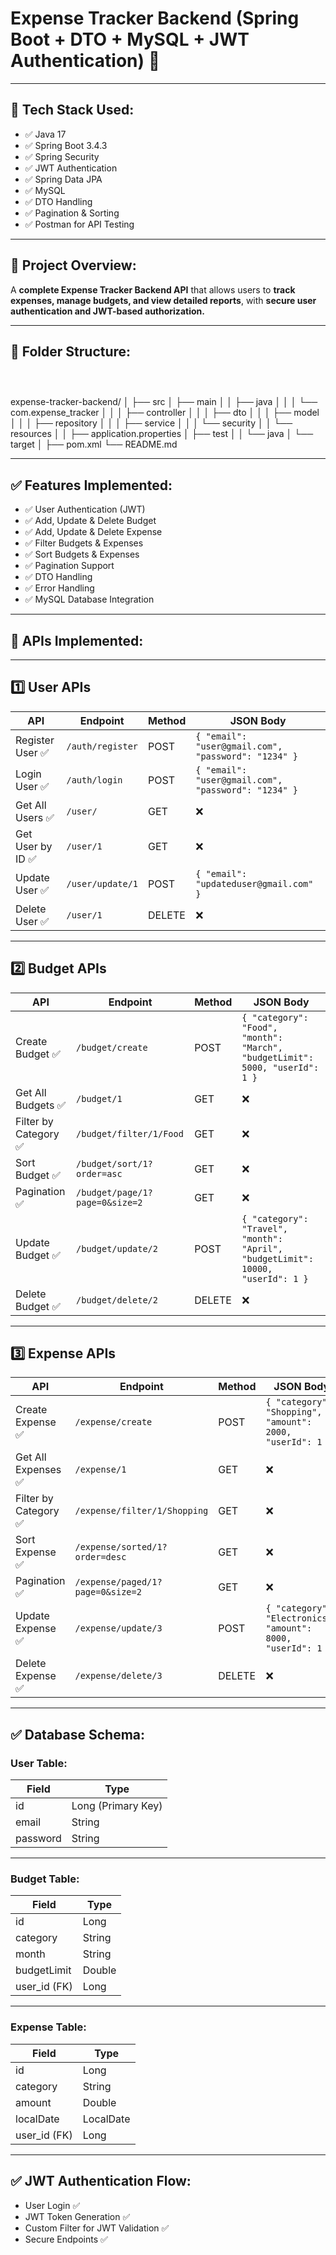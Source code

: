 # **Expense Tracker Backend (Spring Boot + DTO + MySQL + JWT Authentication)** 🚀  

---

## 📌 **Tech Stack Used:**
- ✅ Java 17  
- ✅ Spring Boot 3.4.3  
- ✅ Spring Security  
- ✅ JWT Authentication  
- ✅ Spring Data JPA  
- ✅ MySQL  
- ✅ DTO Handling  
- ✅ Pagination & Sorting  
- ✅ Postman for API Testing  

---

## 🎯 **Project Overview:**
A **complete Expense Tracker Backend API** that allows users to **track expenses, manage budgets, and view detailed reports**, with **secure user authentication and JWT-based authorization.**  

---

## 🎯 **Folder Structure:**

```



```

expense-tracker-backend/ │ ├── src │ ├── main │ │ ├── java │ │ │ └── com.expense_tracker │ │ │ ├── controller │ │ │ ├── dto │ │ │ ├── model │ │ │ ├── repository │ │ │ ├── service │ │ │ └── security │ │ └── resources │ │ ├── application.properties │ ├── test │ │ └── java │ └── target │ ├── pom.xml └── README.md

---

## ✅ **Features Implemented:**
- ✅ User Authentication (JWT)  
- ✅ Add, Update & Delete Budget  
- ✅ Add, Update & Delete Expense  
- ✅ Filter Budgets & Expenses  
- ✅ Sort Budgets & Expenses  
- ✅ Pagination Support  
- ✅ DTO Handling  
- ✅ Error Handling  
- ✅ MySQL Database Integration  

---

## 🎯 **APIs Implemented:**

---

## **1️⃣ User APIs**

| API                  | Endpoint                  | Method | JSON Body |
|----------------|--------------------|--------------------|--------------------|
| Register User ✅ | `/auth/register` | POST | `{ "email": "user@gmail.com", "password": "1234" }` |
| Login User ✅ | `/auth/login` | POST | `{ "email": "user@gmail.com", "password": "1234" }` |
| Get All Users ✅ | `/user/` | GET | ❌ |
| Get User by ID ✅ | `/user/1` | GET | ❌ |
| Update User ✅ | `/user/update/1` | POST | `{ "email": "updateduser@gmail.com" }` |
| Delete User ✅ | `/user/1` | DELETE | ❌ |

---

## **2️⃣ Budget APIs**

| API                  | Endpoint                  | Method | JSON Body |
|----------------|--------------------|--------------------|--------------------|
| Create Budget ✅ | `/budget/create` | POST | `{ "category": "Food", "month": "March", "budgetLimit": 5000, "userId": 1 }` |
| Get All Budgets ✅ | `/budget/1` | GET | ❌ |
| Filter by Category ✅ | `/budget/filter/1/Food` | GET | ❌ |
| Sort Budget ✅ | `/budget/sort/1?order=asc` | GET | ❌ |
| Pagination ✅ | `/budget/page/1?page=0&size=2` | GET | ❌ |
| Update Budget ✅ | `/budget/update/2` | POST | `{ "category": "Travel", "month": "April", "budgetLimit": 10000, "userId": 1 }` |
| Delete Budget ✅ | `/budget/delete/2` | DELETE | ❌ |

---

## **3️⃣ Expense APIs**

| API                  | Endpoint                  | Method | JSON Body |
|----------------|--------------------|--------------------|--------------------|
| Create Expense ✅ | `/expense/create` | POST | `{ "category": "Shopping", "amount": 2000, "userId": 1 }` |
| Get All Expenses ✅ | `/expense/1` | GET | ❌ |
| Filter by Category ✅ | `/expense/filter/1/Shopping` | GET | ❌ |
| Sort Expense ✅ | `/expense/sorted/1?order=desc` | GET | ❌ |
| Pagination ✅ | `/expense/paged/1?page=0&size=2` | GET | ❌ |
| Update Expense ✅ | `/expense/update/3` | POST | `{ "category": "Electronics", "amount": 8000, "userId": 1 }` |
| Delete Expense ✅ | `/expense/delete/3` | DELETE | ❌ |

---

## ✅ **Database Schema:**
### **User Table:**
| Field            | Type         |
|----------------|--------------------|
| id | Long (Primary Key) |
| email | String |
| password | String |

---

### **Budget Table:**
| Field            | Type         |
|----------------|--------------------|
| id | Long |
| category | String |
| month | String |
| budgetLimit | Double |
| user_id (FK) | Long |

---

### **Expense Table:**
| Field            | Type         |
|----------------|--------------------|
| id | Long |
| category | String |
| amount | Double |
| localDate | LocalDate |
| user_id (FK) | Long |

---

## ✅ **JWT Authentication Flow:**
- User Login ✅  
- JWT Token Generation ✅  
- Custom Filter for JWT Validation ✅  
- Secure Endpoints ✅  

